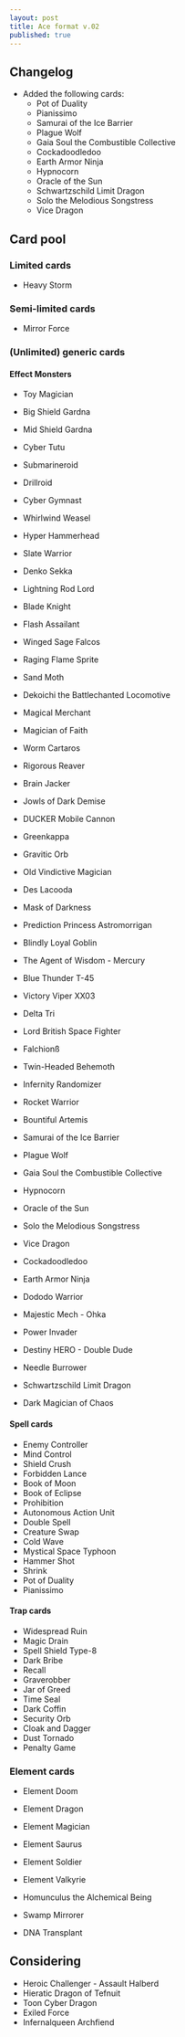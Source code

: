 ```yaml
---
layout: post
title: Ace format v.02
published: true
---
```


## Changelog
* Added the following cards:
	* Pot of Duality
	* Pianissimo
	* Samurai of the Ice Barrier
	* Plague Wolf
	* Gaia Soul the Combustible Collective
	* Cockadoodledoo
	* Earth Armor Ninja
	* Hypnocorn
	* Oracle of the Sun
	* Schwartzschild Limit Dragon
	* Solo the Melodious Songstress
	* Vice Dragon

## Card pool
### Limited cards
* Heavy Storm

### Semi-limited cards
* Mirror Force

### (Unlimited) generic cards
#### Effect Monsters
* Toy Magician
* Big Shield Gardna
* Mid Shield Gardna
* Cyber Tutu
* Submarineroid
* Drillroid
* Cyber Gymnast
* Whirlwind Weasel
* Hyper Hammerhead
* Slate Warrior
* Denko Sekka
* Lightning Rod Lord
* Blade Knight
* Flash Assailant
* Winged Sage Falcos
* Raging Flame Sprite
* Sand Moth
* Dekoichi the Battlechanted Locomotive
* Magical Merchant
* Magician of Faith
* Worm Cartaros
* Rigorous Reaver
* Brain Jacker
* Jowls of Dark Demise
* DUCKER Mobile Cannon
* Greenkappa
* Gravitic Orb
* Old Vindictive Magician
* Des Lacooda
* Mask of Darkness
* Prediction Princess Astromorrigan
* Blindly Loyal Goblin
* The Agent of Wisdom - Mercury
* Blue Thunder T-45
* Victory Viper XX03
* Delta Tri
* Lord British Space Fighter
* Falchionß
* Twin-Headed Behemoth
* Infernity Randomizer
* Rocket Warrior
* Bountiful Artemis
* Samurai of the Ice Barrier
* Plague Wolf
* Gaia Soul the Combustible Collective
* Hypnocorn
* Oracle of the Sun
* Solo the Melodious Songstress

* Vice Dragon
* Cockadoodledoo
* Earth Armor Ninja
* Dododo Warrior
* Majestic Mech - Ohka
* Power Invader
* Destiny HERO - Double Dude
* Needle Burrower
* Schwartzschild Limit Dragon
* Dark Magician of Chaos

#### Spell cards
* Enemy Controller
* Mind Control
* Shield Crush
* Forbidden Lance
* Book of Moon
* Book of Eclipse
* Prohibition
* Autonomous Action Unit
* Double Spell
* Creature Swap
* Cold Wave
* Mystical Space Typhoon
* Hammer Shot
* Shrink
* Pot of Duality
* Pianissimo

#### Trap cards
* Widespread Ruin
* Magic Drain
* Spell Shield Type-8
* Dark Bribe
* Recall
* Graverobber
* Jar of Greed
* Time Seal
* Dark Coffin
* Security Orb
* Cloak and Dagger
* Dust Tornado
* Penalty Game

### Element cards
* Element Doom
* Element Dragon
* Element Magician
* Element Saurus
* Element Soldier
* Element Valkyrie
* Homunculus the Alchemical Being

* Swamp Mirrorer
* DNA Transplant

## Considering
* Heroic Challenger - Assault Halberd
* Hieratic Dragon of Tefnuit
* Toon Cyber Dragon
* Exiled Force
* Infernalqueen Archfiend
